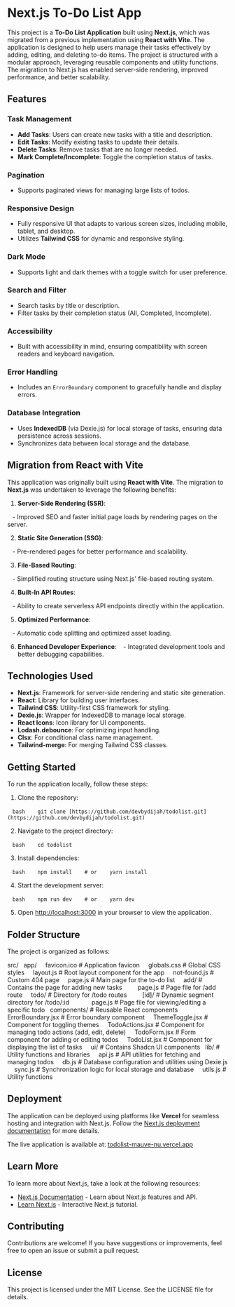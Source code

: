 # Next.js To-Do List App

This project is a **To-Do List Application** built using **Next.js**, which was migrated from a previous implementation using **React with Vite**. The application is designed to help users manage their tasks effectively by adding, editing, and deleting to-do items. The project is structured with a modular approach, leveraging reusable components and utility functions. The migration to Next.js has enabled server-side rendering, improved performance, and better scalability.

## Features

### Task Management

- **Add Tasks**: Users can create new tasks with a title and description.
- **Edit Tasks**: Modify existing tasks to update their details.
- **Delete Tasks**: Remove tasks that are no longer needed.
- **Mark Complete/Incomplete**: Toggle the completion status of tasks.

### Pagination

- Supports paginated views for managing large lists of todos.

### Responsive Design

- Fully responsive UI that adapts to various screen sizes, including mobile, tablet, and desktop.
- Utilizes **Tailwind CSS** for dynamic and responsive styling.

### Dark Mode

- Supports light and dark themes with a toggle switch for user preference.

### Search and Filter

- Search tasks by title or description.
- Filter tasks by their completion status (All, Completed, Incomplete).

### Accessibility

- Built with accessibility in mind, ensuring compatibility with screen readers and keyboard navigation.

### Error Handling

- Includes an `ErrorBoundary` component to gracefully handle and display errors.

### Database Integration

- Uses **IndexedDB** (via Dexie.js) for local storage of tasks, ensuring data persistence across sessions.
- Synchronizes data between local storage and the database.

## Migration from React with Vite

This application was originally built using **React with Vite**. The migration to **Next.js** was undertaken to leverage the following benefits:

1. **Server-Side Rendering (SSR)**:

   - Improved SEO and faster initial page loads by rendering pages on the server.

2. **Static Site Generation (SSG)**:

   - Pre-rendered pages for better performance and scalability.

3. **File-Based Routing**:

   - Simplified routing structure using Next.js' file-based routing system.

4. **Built-In API Routes**:

   - Ability to create serverless API endpoints directly within the application.

5. **Optimized Performance**:

   - Automatic code splitting and optimized asset loading.

6. **Enhanced Developer Experience**:
   - Integrated development tools and better debugging capabilities.

## Technologies Used

- **Next.js**: Framework for server-side rendering and static site generation.
- **React**: Library for building user interfaces.
- **Tailwind CSS**: Utility-first CSS framework for styling.
- **Dexie.js**: Wrapper for IndexedDB to manage local storage.
- **React Icons**: Icon library for UI components.
- **Lodash.debounce**: For optimizing input handling.
- **Clsx**: For conditional class name management.
- **Tailwind-merge**: For merging Tailwind CSS classes.


## Getting Started

To run the application locally, follow these steps:

1. Clone the repository:

   ```bash
   git clone [https://github.com/devbydijah/todolist.git](https://github.com/devbydijah/todolist.git)
   ```

2. Navigate to the project directory:

   ```bash
   cd todolist
   ```

3. Install dependencies:

   ```bash
   npm install
   # or
   yarn install
   ```

4. Start the development server:

   ```bash
   npm run dev
   # or
   yarn dev
   ```

5. Open [http://localhost:3000](http://localhost:3000) in your browser to view the application.

## Folder Structure

The project is organized as follows:

src/
  app/
    favicon.ico        # Application favicon
    globals.css        # Global CSS styles
    layout.js          # Root layout component for the app
    not-found.js       # Custom 404 page
    page.js            # Main page for the to-do list
    add/               # Contains the page for adding new tasks
        page.js        # Page file for /add route
    todo/              # Directory for /todo routes
        [id]/          # Dynamic segment directory for /todo/:id
            page.js    # Page file for viewing/editing a specific todo
  components/          # Reusable React components
    ErrorBoundary.jsx  # Error boundary component
    ThemeToggle.jsx    # Component for toggling themes
    TodoActions.jsx    # Component for managing todo actions (add, edit, delete)
    TodoForm.jsx       # Form component for adding or editing todos
    TodoList.jsx       # Component for displaying the list of tasks
    ui/                # Contains Shadcn UI components
  lib/                 # Utility functions and libraries
    api.js             # API utilities for fetching and managing todos
    db.js              # Database configuration and utilities using Dexie.js
    sync.js            # Synchronization logic for local storage and database
    utils.js           # Utility functions


## Deployment

The application can be deployed using platforms like **Vercel** for seamless hosting and integration with Next.js. Follow the [Next.js deployment documentation](https://nextjs.org/docs/deployment) for more details.

The live application is available at: [todolist-mauve-nu.vercel.app](https://todolist-mauve-nu.vercel.app/)

## Learn More

To learn more about Next.js, take a look at the following resources:

- [Next.js Documentation](https://nextjs.org/docs) - Learn about Next.js features and API.
- [Learn Next.js](https://nextjs.org/learn) - Interactive Next.js tutorial.

## Contributing

Contributions are welcome! If you have suggestions or improvements, feel free to open an issue or submit a pull request.

## License

This project is licensed under the MIT License. See the LICENSE file for details.